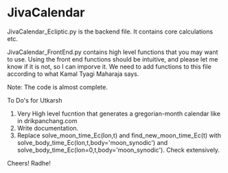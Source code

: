 # JivaCalendar

JivaCalendar_Ecliptic.py is the backend file. It contains core calculations etc.

JivaCalendar_FrontEnd.py contains high level functions that you may want to use. Using the front end functions should be intuitive, 
and please let me know if it is not, so I can imporve it. We need to add functions to this file according to what Kamal Tyagi Maharaja says.

Note: The code is almost complete. 

To Do's for Utkarsh

1. Very High level fucntion that generates a gregorian-month calendar like in drikpanchang.com
2. Write documentation.
3. Replace solve_moon_time_Ec(lon,t) and find_new_moon_time_Ec(t) with solve_body_time_Ec(lon,t,body='moon_synodic') and solve_body_time_Ec(lon=0,t,body='moon_synodic'). Check extensively.

Cheers! Radhe!
